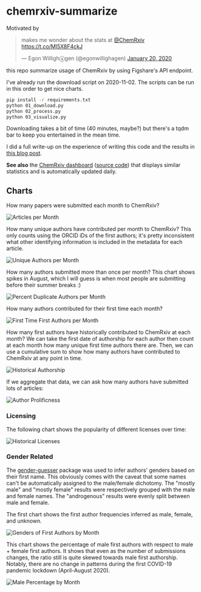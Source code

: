 # chemrxiv-summarize

Motivated by <blockquote class="twitter-tweet" data-partner="tweetdeck"><p lang="en" dir="ltr">makes me wonder about the stats at <a href="https://twitter.com/ChemRxiv?ref_src=twsrc%5Etfw">@ChemRxiv</a> <a href="https://t.co/Ml5X8F4ckJ">https://t.co/Ml5X8F4ckJ</a></p>&mdash; Egon Willighⓐgen (@egonwillighagen) <a href="https://twitter.com/egonwillighagen/status/1219193083792969728?ref_src=twsrc%5Etfw">January 20, 2020</a></blockquote>

this repo summarize usage of ChemRxiv by using Figshare's API endpoint.

I've already run the download script on 2020-11-02. The scripts
can be run in this order to get nice charts.

```bash
pip install -r requirements.txt
python 01_download.py
python 02_process.py
python 03_visualize.py
```

Downloading takes a bit of time (40 minutes, maybe?) but there's
a tqdm bar to keep you entertained in the mean time.

I did a full write-up on the experience of writing this code and the results
in [this blog post](https://cthoyt.com/2020/04/15/summarizing-chemrxiv.html).

**See also** the [ChemRxiv dashboard](https://chemrxiv-dashboard.github.io)
([source code](https://github.com/chemrxiv-dashboard/chemrxiv-dashboard.github.io))
that displays similar statistics and is automatically updated daily.

## Charts

How many papers were submitted each month to ChemRxiv?

![Articles per Month](articles_per_month.png)

How many unique authors have contributed per month to ChemRxiv?
This only counts using the ORCID iDs of the first authors;
it's pretty inconsistent what other identifying information
is included in the metadata for each article.

![Unique Authors per Month](unique_authors_per_month.png)

How many authors submitted more than once per month? This
chart shows spikes in August, which I will guess is when
most people are submitting before their summer breaks :) 

![Percent Duplicate Authors per Month](percent_duplicate_authors_per_month.png)

How many authors contributed for their first time each month?

![First Time First Authors per Month](first_time_first_authors_per_month.png)

How many first authors have historically contributed to ChemRxiv
at each month? We can take the first date of authorship for each
author then count at each month how many unique first time
authors there are. Then, we can use a cumulative sum to show
how many authors have contributed to ChemRxiv at any point in
time.

![Historical Authorship](historical_authorship.png)

If we aggregate that data, we can ask how many authors have
submitted lots of articles:

![Author Prolificness](author_prolificness.png)

### Licensing

The following chart shows the popularity of different licenses
over time:

![Historical Licenses](historical_licenses.png)

### Gender Related

The [gender-guesser](https://pypi.org/project/gender-guesser/) package
was used to infer authors' genders based on their first name. This
obviously comes with the caveat that some names can't be automatically
assigned to the male/female dichotomy. The "mostly male" and "mostly female"
results were respectively grouped with the male and female names. The
"androgenous" results were evenly split between male and female. 

The first chart shows the first author frequencies inferred as male,
female, and unknown.

![Genders of First Authors by Month](genders_by_month.png)

This chart shows the percentage of male first authors with respect
to male + female first authors. It shows that even as the number of
submissions changes, the ratio still is quite skewed towards male
first authorship. Notably, there are no change in patterns during
the first COVID-19 pandemic lockdown (April-August 2020).

![Male Percentage by Month](male_percentage_by_month.png)
